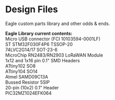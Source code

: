 # Design Files
Eagle custom parts library and other odds & ends.

<b>Eagle Library current contents:</b><br>
Micro USB connector (FCI 10103594-0001LF)<br>
ST STM32F030F4P6 TSSOP-20<br>
74LVC2G14/17 SOT-23-6<br>
MicroChip RN2483/RN2903 LoRaWAN Module<br>
1x12 and 1x16 pin 0.1" SMD Headers<br>
ATtiny102 SO8<br>
ATtiny104 SO14<br>
Atmel SAMD09C13A<br>
Bussed Resistor 5SIP<br>
20-pin (10x2) 0.1" Header<br>
PIC32MZ1024EFK064
